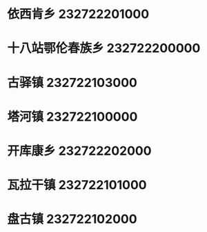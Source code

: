 # 依西肯乡 232722201000
# 十八站鄂伦春族乡 232722200000
# 古驿镇 232722103000
# 塔河镇 232722100000
# 开库康乡 232722202000
# 瓦拉干镇 232722101000
# 盘古镇 232722102000
